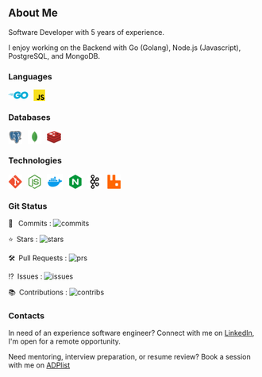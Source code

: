 ## About Me

Software Developer with 5 years of experience.

I enjoy working on the Backend with Go (Golang), Node.js (Javascript), PostgreSQL, and MongoDB.

### Languages
<a href="https://golang.org/"><img style="vertical-align: middle;" alt="Go" src="./assets/golang-icon.svg" width=40></a>&ensp;
<a href="https://www.javascript.com/"><img style="vertical-align: middle;" alt="Javascript" src="./assets/javascript-icon.svg" width=23></a>&ensp;

### Databases
<a href="https://www.postgresql.org/"><img style="vertical-align: middle;" alt="PostgreSQL" src="./assets/pgsql-icon.svg" height=28></a>&ensp;
<a href="https://mongodb.com/"><img style="vertical-align: middle;" alt="MongoDB" src="./assets/mongodb-icon.svg" height=28></a>&ensp;
<a href="https://redis.io/"><img style="vertical-align: middle;" alt="Redis" src="./assets/redis-icon.svg" height=28></a>&ensp;

### Technologies
<a href="https://git-scm.com/"><img style="vertical-align: middle;" alt="Git" src="./assets/git-scm-icon.svg" height=28></a>&ensp;
<a href="https://nodejs.org/"><img style="vertical-align: middle;" alt="NodeJS" src="./assets/nodejs-icon.svg" height=28></a>&ensp;
<a href="https://www.docker.com/"><img style="vertical-align: middle;" alt="Docker" src="./assets/docker-icon.svg" height=32></a>&ensp;
<a href="https://www.nginx.com/"><img style="vertical-align: middle;" alt="NginX" src="./assets/nginx-icon.svg" height=28></a>&ensp;
<a href="https://kafka.apache.org/"><img style="vertical-align: middle;" alt="Kafka" src="./assets/kafka-icon.svg" height=28></a>&ensp;
<a href="https://www.rabbitmq.com/"><img style="vertical-align: middle;" alt="RabbitMQ" src="./assets/rabbitmq-icon.svg" height=28></a>&ensp;

### Git Status
:arrows_counterclockwise: &ensp;Commits : <img alt="commits" src="https://github-readme-stats-individuals.vercel.app/api/individual?username=madeindra&show=commits&count_private=true&theme=dark">

:star:&ensp;Stars : <img alt="stars" src="https://github-readme-stats-individuals.vercel.app/api/individual?username=madeindra&show=stars&count_private=true&theme=dark">

:hammer_and_wrench:&ensp;Pull Requests : <img alt="prs" src="https://github-readme-stats-individuals.vercel.app/api/individual?username=madeindra&show=prs&count_private=true&theme=dark">

:interrobang:&ensp;Issues : <img alt="issues" src="https://github-readme-stats-individuals.vercel.app/api/individual?username=madeindra&show=issues&count_private=true&theme=dark">

:books:&ensp;Contributions : <img alt="contribs" src="https://github-readme-stats-individuals.vercel.app/api/individual?username=madeindra&show=contribs&count_private=true&theme=dark">

### Contacts

In need of an experience software engineer? Connect with me on <a href="https://www.linkedin.com/in/mdeindra/">LinkedIn<a/>, I'm open for a remote opportunity.

Need mentoring, interview preparation, or resume review? Book a session with me on <a href="https://adplist.org/mentors/made-indra">ADPlist<a/>
